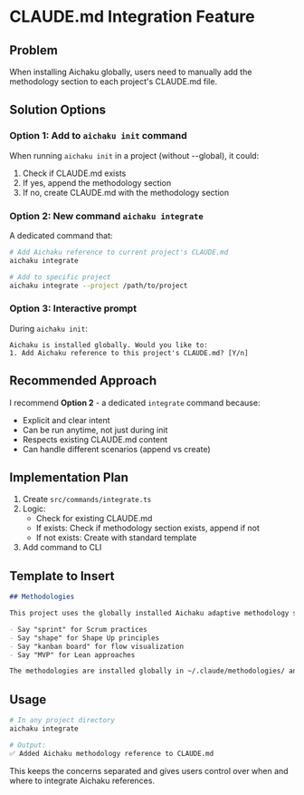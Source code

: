 # CLAUDE.md Integration Feature

## Problem
When installing Aichaku globally, users need to manually add the methodology section to each project's CLAUDE.md file.

## Solution Options

### Option 1: Add to `aichaku init` command
When running `aichaku init` in a project (without --global), it could:
1. Check if CLAUDE.md exists
2. If yes, append the methodology section
3. If no, create CLAUDE.md with the methodology section

### Option 2: New command `aichaku integrate`
A dedicated command that:
```bash
# Add Aichaku reference to current project's CLAUDE.md
aichaku integrate

# Add to specific project
aichaku integrate --project /path/to/project
```

### Option 3: Interactive prompt
During `aichaku init`:
```
Aichaku is installed globally. Would you like to:
1. Add Aichaku reference to this project's CLAUDE.md? [Y/n]
```

## Recommended Approach

I recommend **Option 2** - a dedicated `integrate` command because:
- Explicit and clear intent
- Can be run anytime, not just during init
- Respects existing CLAUDE.md content
- Can handle different scenarios (append vs create)

## Implementation Plan

1. Create `src/commands/integrate.ts`
2. Logic:
   - Check for existing CLAUDE.md
   - If exists: Check if methodology section exists, append if not
   - If not exists: Create with standard template
3. Add command to CLI

## Template to Insert

```markdown
## Methodologies

This project uses the globally installed Aichaku adaptive methodology system. Claude Code will automatically blend methodologies based on natural language:

- Say "sprint" for Scrum practices
- Say "shape" for Shape Up principles  
- Say "kanban board" for flow visualization
- Say "MVP" for Lean approaches

The methodologies are installed globally in ~/.claude/methodologies/ and will adapt to how you naturally talk about work.
```

## Usage

```bash
# In any project directory
aichaku integrate

# Output:
✅ Added Aichaku methodology reference to CLAUDE.md
```

This keeps the concerns separated and gives users control over when and where to integrate Aichaku references.